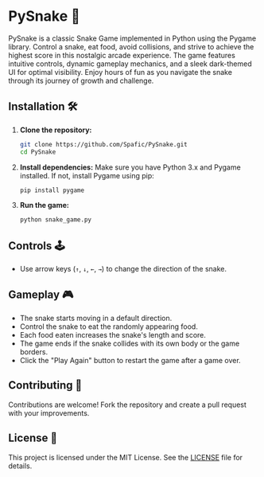 # PySnake 🐍

PySnake is a classic Snake Game implemented in Python using the Pygame library. Control a snake, eat food, avoid collisions, and strive to achieve the highest score in this nostalgic arcade experience. The game features intuitive controls, dynamic gameplay mechanics, and a sleek dark-themed UI for optimal visibility. Enjoy hours of fun as you navigate the snake through its journey of growth and challenge.

## Installation 🛠️

1. **Clone the repository:**

   ```bash
   git clone https://github.com/Spafic/PySnake.git
   cd PySnake

2. **Install dependencies:**
    Make sure you have Python 3.x and Pygame installed. If not, install Pygame using pip:
   ```bash
   pip install pygame

3. **Run the game:**

   ```bash
   python snake_game.py

## Controls 🕹️

- Use arrow keys (`↑`, `↓`, `←`, `→`) to change the direction of the snake.

## Gameplay 🎮

- The snake starts moving in a default direction.
- Control the snake to eat the randomly appearing food.
- Each food eaten increases the snake's length and score.
- The game ends if the snake collides with its own body or the game borders.
- Click the "Play Again" button to restart the game after a game over.

## Contributing 🤝

Contributions are welcome! Fork the repository and create a pull request with your improvements.

## License 📄

This project is licensed under the MIT License. See the [LICENSE](LICENSE) file for details.
